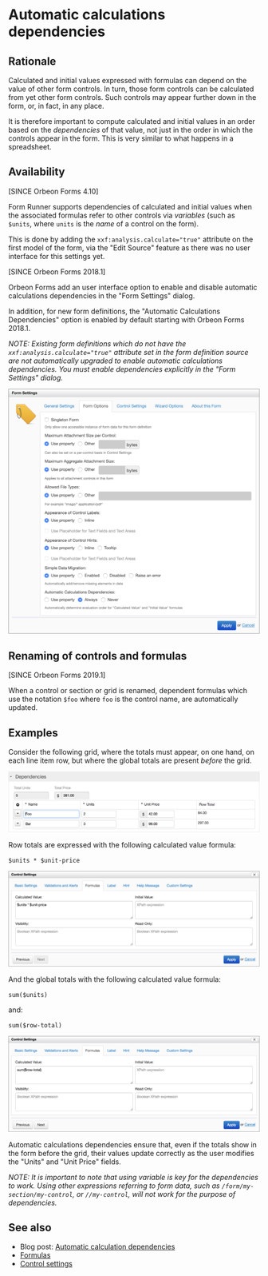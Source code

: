 # Automatic calculations dependencies

## Rationale

Calculated and initial values expressed with formulas can depend on the value of other form controls. In turn, those form controls can be calculated from yet other form controls. Such controls may appear further down in the form, or, in fact, in any place.

It is therefore important to compute calculated and initial values in an order based on the *dependencies* of that value, not just in the order in which the controls appear in the form. This is very similar to what happens in a spreadsheet.

## Availability

[SINCE Orbeon Forms 4.10]

Form Runner supports dependencies of calculated and initial values when the associated formulas refer to other controls via *variables* (such as `$units`, where `units` is the *name* of a control on the form).

This is done by adding the `xxf:analysis.calculate="true"` attribute on the first model of the form, via the "Edit Source" feature as there was no user interface for this settings yet.

[SINCE Orbeon Forms 2018.1]

Orbeon Forms add an user interface option to enable and disable automatic calculations dependencies in the "Form Settings" dialog.

In addition, for new form definitions, the "Automatic Calculations Dependencies" option is enabled by default starting with Orbeon Forms 2018.1.

_NOTE: Existing form definitions which do not have the `xxf:analysis.calculate="true"` attribute set in the form definition source are not automatically upgraded to enable automatic calculations dependencies. You must enable dependencies explicitly in the "Form Settings" dialog._

![Form Options](../../form-builder/images/form-settings-options.png)

## Renaming of controls and formulas

[SINCE Orbeon Forms 2019.1]

When a control or section or grid is renamed, dependent formulas which use the notation `$foo` where `foo` is the control name, are automatically updated.

## Examples

Consider the following grid, where the totals must appear, on one hand, on each line item row, but where the global totals are present *before* the grid.

![Grid with calculations](../images/calculations-dependencies-grid.png)

Row totals are expressed with the following calculated value formula:

```xpath
$units * $unit-price
```

![Row totals](../images/calculations-dependencies-row-total.png)

And the global totals with the following calculated value formula:

```xpath
sum($units)
```

and:

```xpath
sum($row-total)
```

![Global totals](../images/calculations-dependencies-global-total.png)

Automatic calculations dependencies ensure that, even if the totals show in the form before the grid, their values update correctly as the user modifies the "Units" and "Unit Price" fields.

_NOTE: It is important to note that using *variable* is key for the dependencies to work. Using other expressions referring to form data, such as `/form/my-section/my-control`, or `//my-control`, will not work for the purpose of dependencies._

## See also 

- Blog post: [Automatic calculation dependencies](https://blog.orbeon.com/2018/10/automatic-calculation-dependencies.html)
- [Formulas](../../form-builder/formulas.md)
- [Control settings](../../form-builder/control-settings.md)

